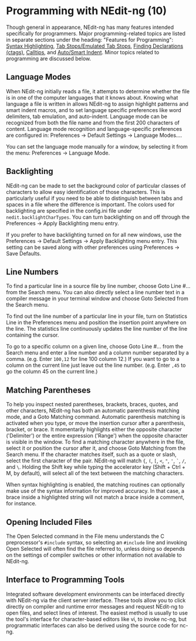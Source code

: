 # Programming with NEdit-ng (10)

Though general in appearance, NEdit-ng has many features intended
specifically for programmers. Major programming-related topics are
listed in separate sections under the heading: "Features for
Programming": [Syntax Highlighting](13), [Tab Stops/Emulated Tab
Stops](11), [Finding Declarations (ctags)](14), [Calltips](15), and
[Auto/Smart Indent](12). Minor topics related to programming are
discussed below.

## Language Modes

When NEdit-ng initially reads a file, it attempts to determine whether
the file is in one of the computer languages that it knows about.
Knowing what language a file is written in allows NEdit-ng to assign
highlight patterns and smart indent macros, and to set language specific
preferences like word delimiters, tab emulation, and auto-indent.
Language mode can be recognized from both the file name and from the
first 200 characters of content. Language mode recognition and
language-specific preferences are configured in: Preferences &rarr;
Default Settings &rarr; Language Modes....

You can set the language mode manually for a window, by selecting it
from the menu: Preferences &rarr; Language Mode.

## Backlighting

NEdit-ng can be made to set the background color of particular classes
of characters to allow easy identification of those characters. This is
particularly useful if you need to be able to distinguish between tabs
and spaces in a file where the difference is important. The colors used
for backlighting are specified in the config.ini file under
`nedit.backlightCharTypes`. You can turn backlighting on and off through
the Preferences &rarr; Apply Backlighting menu entry.

If you prefer to have backlighting turned on for all new windows, use
the Preferences &rarr; Default Settings &rarr; Apply Backlighting menu
entry. This setting can be saved along with other preferences using
Preferences &rarr; Save Defaults.

## Line Numbers

To find a particular line in a source file by line number, choose Goto
Line \#... from the Search menu. You can also directly select a line
number text in a compiler message in your terminal window and choose
Goto Selected from the Search menu.

To find out the line number of a particular line in your file, turn on
Statistics Line in the Preferences menu and position the insertion point
anywhere on the line. The statistics line continuously updates the line
number of the line containing the cursor.

To go to a specific column on a given line, choose Goto Line \#... from
the Search menu and enter a line number and a column number separated by
a comma. (e.g. Enter `100,12` for line 100 column 12.) If you want to go
to a column on the current line just leave out the line number. (e.g.
Enter `,45` to go the column 45 on the current line.)

## Matching Parentheses

To help you inspect nested parentheses, brackets, braces, quotes, and
other characters, NEdit-ng has both an automatic parenthesis matching
mode, and a Goto Matching command. Automatic parenthesis matching is
activated when you type, or move the insertion cursor after a
parenthesis, bracket, or brace. It momentarily highlights either the
opposite character ('Delimiter') or the entire expression ('Range') when
the opposite character is visible in the window. To find a matching
character anywhere in the file, select it or position the cursor after
it, and choose Goto Matching from the Search menu. If the character
matches itself, such as a quote or slash, select the first character of
the pair. NEdit-ng will match `{`, `(`, `[`, `<`, `"`, `'`, `` ` ``,
`/`, and `\`. Holding the Shift key while typing the accelerator key
(Shift + Ctrl + M, by default), will select all of the text between the
matching characters.

When syntax highlighting is enabled, the matching routines can
optionally make use of the syntax information for improved accuracy. In
that case, a brace inside a highlighted string will not match a brace
inside a comment, for instance.

## Opening Included Files

The Open Selected command in the File menu understands the C
preprocessor's `#include` syntax, so selecting an `#include` line and
invoking Open Selected will often find the file referred to, unless
doing so depends on the settings of compiler switches or other
information not available to NEdit-ng.

## Interface to Programming Tools

Integrated software development environments can be interfaced directly
with NEdit-ng via the client server interface. These tools allow you to
click directly on compiler and runtime error messages and request
NEdit-ng to open files, and select lines of interest. The easiest method
is usually to use the tool's interface for character-based editors like
vi, to invoke nc-ng, but programmatic interfaces can also be derived
using the source code for nc-ng.
